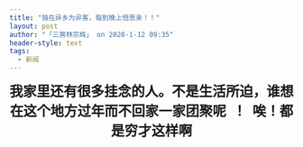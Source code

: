```yaml
---
title: "独在异乡为异客，每到晚上倍思亲！！"
layout: post
author: "「三房林宗辉」 on 2020-1-12 09:35"
header-style: text
tags:
  - 新闻
---
```


<head></head>
<body>
 <div align="center"> 
  <font size="5"><strong>我家里还有很多挂念的人。不是生活所迫，谁想在这个地方过年而不回家一家团聚呢&nbsp;&nbsp;！&nbsp;&nbsp;唉！都是穷才这样啊 </strong></font> 
 </div>
 <br>
</body>


